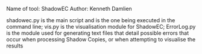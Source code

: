 Name of tool: ShadowEC
Author: Kenneth Damlien



shadowec.py is the main script and is the one being executed in the command line;
vis.py is the visualisation module for ShadowEC;
ErrorLog.py is the module used for generating text files that detail possible errors that occur when processing Shadow Copies, or when attempting to visualise the results
